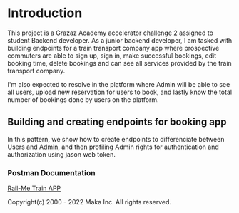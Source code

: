 # Introduction

This project is a Grazaz Academy accelerator challenge 2 assigned to student Backend developer. As a junior backend developer, I am tasked with building endpoints for a train transport company app where prospective commuters are able to sign up, sign in, make successful bookings, edit booking time, delete bookings and can see all services provided by the train transport company.

I'm also expected to resolve in the platform where Admin will be able to see all users, upload new reservation for users to book, and lastly know the total number of bookings done by users on the platform.


## Building and creating endpoints for booking app

In this pattern, we show how to create endpoints to differenciate between Users and Admin, and then profiling Admin rights for authentication and authorization using jason web token.

### Postman Documentation
[Rail-Me Train APP](https://documenter.getpostman.com/view/19468470/UVksLEJJ)


Copyright(c) 2000 - 2022 Maka Inc.
All rights reserved.
